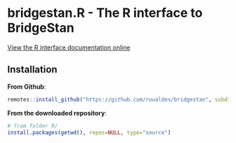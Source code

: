 # bridgestan.R - The R interface to BridgeStan

[View the R interface documentation online](https://roualdes.us/bridgestan/latest/languages/r.html)

## Installation

**From Github**:
```R
remotes::install_github("https://github.com/roualdes/bridgestan", subdir="R")
```

**From the downloaded repository**:
```R
# from folder R/
install.packages(getwd(), repos=NULL, type="source")
```
